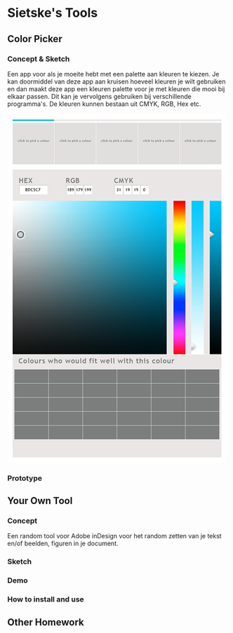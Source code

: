 # Sietske's Tools

## Color Picker

### Concept & Sketch
Een app voor als je moeite hebt met een palette aan kleuren te kiezen.
Je kan doormiddel van deze app aan kruisen hoeveel kleuren je wilt gebruiken en dan maakt deze app een kleuren palette voor je met kleuren die mooi bij elkaar passen. 
Dit kan je vervolgens gebruiken bij verschillende programma's. 
De kleuren kunnen bestaan uit CMYK, RGB, Hex etc.

![](colorpicker-proto.png)

### Prototype

## Your Own Tool

### Concept
Een random tool voor Adobe inDesign voor het random zetten van je tekst en/of beelden, figuren in je document.

### Sketch



### Demo

### How to install and use

## Other Homework

